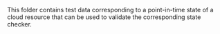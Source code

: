 This folder contains test data corresponding to a point-in-time state of a cloud resource that can be used to
validate the corresponding state checker.
